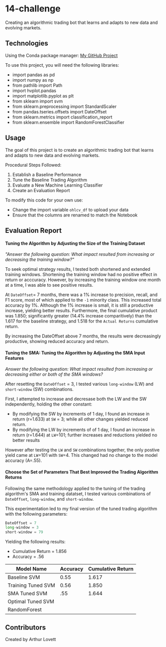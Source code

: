 # 14-challenge
 Creating an algorithmic trading bot that learns and adapts to new data and evolving markets.


## Technologies
Using the Conda package manager: [My GitHub Project](https://github.com/ALovettII/14-challenge.git)

To use this project, you will need the following libraries:
* import pandas as pd
* import numpy as np
* from pathlib import Path
* import hvplot.pandas
* import matplotlib.pyplot as plt
* from sklearn import svm
* from sklearn.preprocessing import StandardScaler
* from pandas.tseries.offsets import DateOffset
* from sklearn.metrics import classification_report
* from sklearn.ensemble import RandomForestClassifier


## Usage
The goal of this project is to create an algorithmic trading bot that learns and adapts to new data and evolving markets.

Procedural Steps Followed:
1. Establish a Baseline Performance
2. Tune the Baseline Trading Algorithm
3. Evaluate a New Machine Learning Classifier
4. Create an Evaluation Report

To modify this code for your own use:
* Change the import variable `ohlcv_df` to upload your data
* Ensure that the columns are renamed to match the Notebook


## Evaluation Report

#### Tuning the Algorithm by Adjusting the Size of the Training Dataset
*"Answer the following question: What impact resulted from increasing or decreasing the training window?"* 

To seek optimal strategy results, I tested both shortened and extended training windows. Shortening the training window had no positive effect in return or acccuracy. However, by increasing the training window one month at a time, I was able to see positive results.

At `DateOffset`= 7 months, there was a 1% increase to precision, recall, and F1 score, most of which applied to the `-1` minority class. This increased total accuracy by 1%. Although the 1% increase is small, it is still a productive increase, yielding better results. Furthermore, the final cumulative product was 1.850; significantly greater (14.4% increase comparitively) than the 1.617 for the baseline strategy, and 1.518 for the `Actual Returns` cumulative return. 

By increasing the DateOffset above 7 months, the results were decreasingly productive, showing reduced accuracy and return.

#### Tuning the SMA: Tuning the Algorithm by Adjusting the SMA Input Features
*Answer the following question: What impact resulted from increasing or decreasing either or both of the SMA windows?*

After resetting the `DateOffset` = 3, I tested various `long-window` (LW) and `short-window` (SW) combinations.

First, I attempted to increase and decresase both the LW and the SW independently, holding the other constant:
* By modifying the SW by increments of 1 day, I found an increase in return (r=1.633) at `SW` = 3; while all other changes yielded reduced return.
* By modifying the LW by increments of of 1 day, I found an increase in return (r=1.644) at `LW`=101; further increases and reductions yielded no better results

However after testing the `LW` and `SW` combinations together, the only postive yield came at `LW`=101 with `SW`=4. This changed had no change to the model accuracy (A=.55).
 
#### Choose the Set of Parameters That Best Improved the Trading Algorithm Returns
Following the same methodology applied to the tuning of the trading algorithm's SMA and training datatset, I tested various combinations of `DateOffset`, `long-window`, and `short-window`.

This experimentation led to my final version of the tuned trading algorithm with the following parameters:
```python
DateOffset = 7
long-window = 3
short-window = 79
```
Yielding the following results:
* Cumulative Return = 1.856
* Accuracy = .56

| Model Name | Accuracy | Cumulative Return |
| ---------- | -------- | ----------------- |
| Baseline SVM | 0.55 | 1.617 | 
| Training Tuned SVM | 0.56 | 1.850 | 
| SMA Tuned SVM | .55 | 1.644 | 
| Optimal Tuned SVM | 
| RandomForest | 


## Contributors
Created by Arthur Lovett